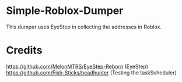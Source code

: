 # Simple-Roblox-Dumper
This dumper uses EyeStep in collecting the addresses in Roblox. 
# Credits
https://github.com/MelonMTRS/EyeStep-Reborn (EyeStep)
https://github.com/Fish-Sticks/headhunter (Testing the taskScheduler)
